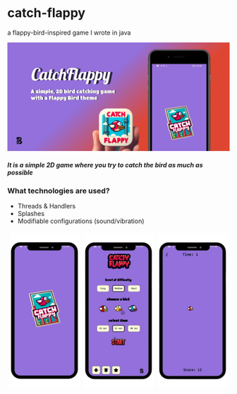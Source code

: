 # catch-flappy

a flappy-bird-inspired game I wrote in java

![asd](https://github.com/bugrahankaramollaoglu/catch-flappy/blob/main/graphics/catch_flappy_header.png)

##### It is a simple 2D game where you try to catch the bird as much as possible

### What technologies are used?
* Threads & Handlers
* Splashes
* Modifiable configurations (sound/vibration)

<div style="display: flex; justify-content: space-between;">
  <div style="flex: 1; padding: 5px;">
    <img src="https://github.com/bugrahankaramollaoglu/catch-flappy/blob/main/graphics/11.png" style="max-width: 100%; height: auto;" />
  </div>
  <div style="flex: 1; padding: 5px;">
    <img src="https://github.com/bugrahankaramollaoglu/catch-flappy/blob/main/graphics/2.png" style="max-width: 100%; height: auto;" />
  </div>
  <div style="flex: 1; padding: 5px;">
    <img src="https://github.com/bugrahankaramollaoglu/catch-flappy/blob/main/graphics/3.png" style="max-width: 100%; height: auto;" />
  </div>
</div>

